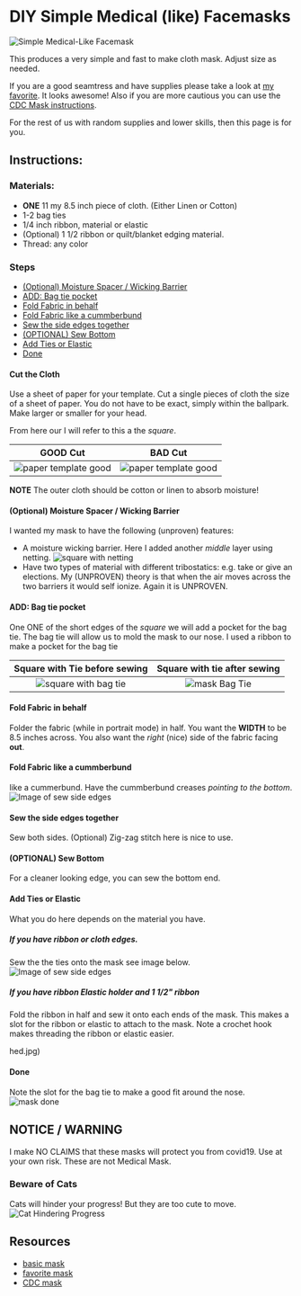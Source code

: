 # DIY Simple Medical (like) Facemasks
![Simple Medical-Like Facemask](./images/simple_mask.jpg)


This produces a very simple and fast to make cloth mask.  Adjust size as needed.


If you are a good seamtress and have supplies please take a look at [my favorite][favorite_DIY].  It looks awesome!  Also if you are more cautious you can use the [CDC Mask instructions][CDC_mask].

For the rest of us with random supplies and lower skills, then this page is for you.

## Instructions:

### Materials:
* **ONE** 11 my 8.5 inch piece of cloth. (Either Linen or Cotton)
* 1-2 bag ties
* 1/4 inch ribbon, material or elastic
* (Optional) 1 1/2 ribbon or quilt/blanket edging material.
* Thread: any color

### Steps
-   [(Optional) Moisture Spacer / Wicking
    Barrier](#optional-moisture-spacer-wicking-barrier)
-   [ADD: Bag tie pocket](#add-bag-tie-pocket)
-   [Fold Fabric in behalf](#fold-fabric-in-behalf)
-   [Fold Fabric like a
    cummberbund](#fold-fabric-like-a-cummberbund)
-   [Sew the side edges
    together](#sew-the-side-edges-together)
-   [(OPTIONAL) Sew Bottom](#optional-sew-bottom)
-   [Add Ties or Elastic](#add-ties-or-elastic)
-   [Done](#done)
#### Cut the Cloth
Use a sheet of paper for your template.  Cut a single pieces of cloth the size of a sheet of paper.
You do not have to be exact, simply within the ballpark.  Make larger or smaller for your head.

From here our I will refer to this a the *square*.

| GOOD Cut  | BAD Cut |
|:---:|:---:|
|![paper template good](./images/simple_mask_square.jpg)|![paper template good](./images/simple_mask_square_badcut.jpg)|

**NOTE** The outer cloth should be cotton or linen to absorb moisture!

#### (Optional) Moisture Spacer / Wicking Barrier
I wanted my mask to have the following (unproven) features:
* A moisture wicking barrier.  Here I added another *middle* layer using netting.
  ![square with netting](./images/squareWithNetting.jpg)
* Have two types of material with different tribostatics: e.g. take or give an elections.  My (UNPROVEN) theory is that when the air moves across the two barriers it would self ionize.  Again it is UNPROVEN.


#### ADD: Bag tie pocket
One ONE of the short edges of the *square* we will add a pocket for the bag tie.
The bag tie will allow us to mold the mask to our nose.  I used a ribbon to make a pocket for the bag tie

| Square with Tie before sewing | Square with tie after sewing |
|:-----: |:---:|
|![square with bag tie](./images/square_with_bagTies.jpg) |![mask Bag Tie](./images/mask_withBagTie.jpg)|

#### Fold Fabric in behalf
Folder the fabric (while in portrait mode) in half.  You want the **WIDTH** to be 8.5 inches across.  You also want the *right* (nice) side of the fabric facing **out**.

#### Fold Fabric like a cummberbund
 like a cummerbund.  Have the cummberbund creases *pointing to the bottom*.  
![Image of sew side edges](./images/simple_mask_folds.jpg)

#### Sew the side edges together
Sew both sides.
(Optional) Zig-zag stitch here is nice to use.


#### (OPTIONAL) Sew Bottom
For a cleaner looking edge, you can sew the bottom end.

#### Add Ties or Elastic
What you do here depends on the material you have.  

##### If you have ribbon or cloth edges.
Sew the the ties onto the mask see image below.
![Image of sew side edges](./images/simple_mask_AddTies.jpg)


##### If you have ribbon Elastic holder and 1 1/2" ribbon
Fold the ribbon in half and sew it onto each ends of the mask.  This makes a slot for the ribbon or elastic to attach to the mask.
Note a crochet hook makes threading the ribbon or elastic easier.

hed.jpg)

#### Done
Note the slot for the bag tie to make a good fit around the nose.
![mask done](./images/simple_mask_finished.jpg)

## NOTICE / WARNING
I make NO CLAIMS that these masks will protect you from covid19. Use at your own risk.  These are not Medical Mask.  

### Beware of Cats
Cats will hinder your progress!  But they are too cute to move.
![Cat Hindering Progress](./images/cat_nothelping.jpg)

## Resources
[deaconess]:https://www.deaconess.com/How-to-make-a-Face-Mask
[favorite_DIY]:https://www.instructables.com/id/DIY-Cloth-Face-Mask/
[CDC_mask]:https://wwwnc.cdc.gov/eid/article/12/6/05-1468_article

* [basic mask][deaconess]
* [favorite mask][favorite_DIY]
* [CDC mask][CDC_mask]
